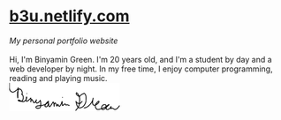 # [b3u.netlify.com](https://b3u.netlify.com)
*My personal portfolio website*
<br/>
<br/>
Hi, I'm Binyamin Green. I'm 20 years old, and I'm a student by day and a web developer by night. In my free time, I enjoy computer programming, reading and playing music.
<br/>
![Signed, Binyamin Green](./assets/signature_sm.png)
